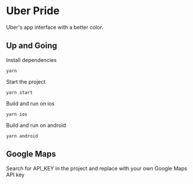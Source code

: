 # Uber Pride

Uber's app interface with a better color.

## Up and Going

Install dependencies

```
yarn
```

Start the project

```
yarn start
```

Build and run on ios

```
yarn ios
```

Build and run on android

```
yarn android
```


## Google Maps
Search for API_KEY in the project and replace with your own Google Maps API key

